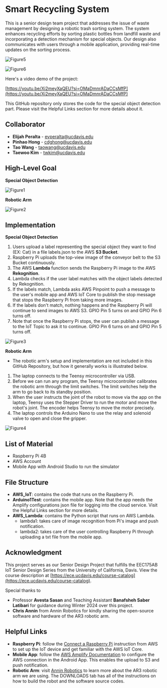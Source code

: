 # Smart Recycling System

This is a senior design team project that addresses the issue of waste management by designing a robotic trash sorting system. The system enhances recycling efforts by sorting plastic bottles from landfill waste and incorporating a detection mechanism for special objects. Our design also communicates with users through a mobile application, providing real-time updates on the sorting process.

![Figure5](./image/Figure5.jpg)

![Figure6](./image/Figure6.jpg)

Here's a video demo of the project: 

[https://youtu.be/Xi2meyXaQEU?si=OMaDmnrADaCCsMfP](https://youtu.be/Xi2meyXaQEU?si=OMaDmnrADaCCsMfP)

This GitHub repository only stores the code for the special object detection part. Please visit the Helpful Links section for more details about it.

## Collaborator
* **Elijah Peralta** - evperalta@ucdavis.edu
* **Pinhao Hong** - cdghong@ucdavis.edu
* **Tao Wang** - taowang@ucdavis.edu
* **Taewoo Kim** - twkim@ucdavis.edu

## High-Level Goal

**Special Object Detection**

![Figure1](./image/Figure1.png)

**Robotic Arm**

![Figure2](./image/Figure2.png)

## Implementation

**Special Object Detection**
1. Users upload a label representing the special object they want to find (EX: Cat) in a file labels.json to the AWS **S3 Bucket**.
2. Raspberry Pi uploads the top-view image of the conveyor belt to the S3 Bucket continuously.
3. The AWS **Lambda** function sends the Raspberry Pi image to the AWS **Rekognition**.
4. Lambda checks if the user label matches with the object labels detected by Rekognition.
5. If the labels match, Lambda asks AWS Pinpoint to push a message to the user's mobile app and AWS IoT Core to publish the stop message that stops the Raspberry Pi from taking more images. 
6. If the labels don't match, nothing happens and the Raspberry Pi will continue to send images to AWS S3. GPIO Pin 5 turns on and GPIO Pin 6 turns off.
7. Note that once the Raspberry Pi stops, the user can publish a message to the IoT Topic to ask it to continue. GPIO Pin 6 turns on and GPIO Pin 5 turns off.

![Figure3](./image/Figure3.png)

**Robotic Arm**
* The robotic arm's setup and implementation are not included in this GitHub Repository, but how it generally works is illustrated below.

1. The laptop connects to the Teensy microcontroller via USB.
2. Before we can run any program, the Teensy microcontroller calibrates the robotic arm through the limit switches. The limit switches help the arm to go back to its standby position.
3. When the user instructs the joint of the robot to move via the app on the laptop, Teensy uses the Stepper Driver to run the motor and move the robot's joint. The encoder helps Teensy to move the motor precisely.
4. The laptop controls the Arduino Nano to use the relay and solenoid valve to open and close the gripper.

![Figure4](./image/Figure4.png)


## List of Material
* Raspberry Pi 4B
* AWS Account
* Mobile App with Android Studio to run the simulator

## File Structure
* **AWS_IoT**: contains the code that runs on the Raspberry Pi.
* **Arduino1Test**: contains the mobile app. Note that the app needs the Amplify configurations json file for logging into the cloud service. Visit the Helpful Links section for more details.
* **AWS_Lambda**: contains the Python script that runs on AWS Lambda.
    * lambda1: takes care of image recognition from Pi's image and push notification.
    * lambda2: takes care of the user controlling Raspberry Pi through uploading a txt file from the mobile app.

## Acknowledgment
This project serves as our Senior Design Project that fulfills the EEC175AB IoT Senior Design Series from the University of California, Davis. View the course description at [https://ece.ucdavis.edu/course-catalog](https://ece.ucdavis.edu/course-catalog).

Special thanks to 
* Professor **Avesta Sasan** and Teaching Assistant **Banafsheh Saber Latibari** for guidance during Winter 2024 over this project.
* **Chris Annin** from Annin Robotics for kindly sharing the open-source software and hardware of the AR3 robotic arm.

## Helpful Links
* **Raspberry Pi**: follow the [Connect a Raspberry Pi](https://docs.aws.amazon.com/iot/latest/developerguide/connecting-to-existing-device.html) instruction from AWS to set up the IoT device and get familiar with the AWS IoT Core.
* **Mobile App**: follow the [AWS Amplify Documentation](https://docs.amplify.aws/android/) to configure the AWS connection in the Android App. This enables the upload to S3 and push notification.
* **Robotic Arm**: visit [Annin Robotics](https://www.anninrobotics.com) to learn more about the AR3 robotic arm we are using. The DOWNLOADS tab has all of the instructions on how to build the robot and the software source codes.
